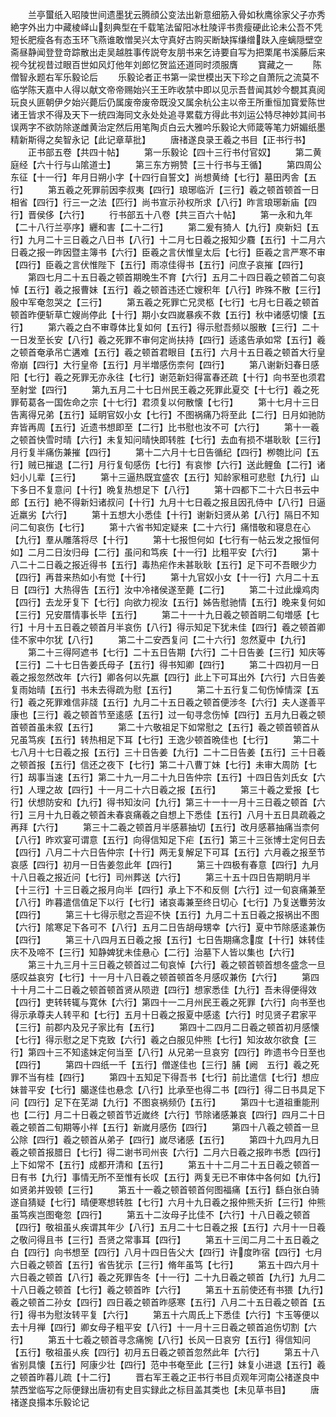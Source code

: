 <!-- { "loadSidebar": true } -->
　　兰亭蠒纸入昭陵世间遗墨犹云腾顔公变法出新意细筋入骨如秋鹰徐家父子亦秀絶字外出力中藏棱峄山刻典型在千载笔法留阳冰杜陵评书贵瘦硬此论未公吾不凭短长肥瘦各有态玉环飞燕谁敢憎吴兴太守真好古购买断缺挥缣缯趺入座螭隠壁空斋昼静闻登登竒踪散出走吴越胜事传説夸友朋书来乞诗要自写为把栗尾书溪藤后来视今犹视昔过眼百世如风灯他年刘郎忆贺监还道同时须服膺
　　寳藏之一
　　陈僧智永题右军乐毅论后
　　乐毅论者正书第一梁世模出天下珍之自萧阮之流莫不临学陈天嘉中人得以献文帝帝赐始兴王王昨收禁中即以见示吾昔闻其妙今覩其真阅玩良乆匪朝伊夕始兴薨后仍属废帝废帝既没又属余杭公主以帝王所重恒加寳爱陈世诸王皆求不得及天下一统四海同文永处处追寻累载方得此书刘运公特尽神妙其间书误两字不欲防除遂雌黄治定然后用笔陶贞白云大雅吟乐毅论大师箴等笔力妍媚纸墨精新斯得之矣智永记【此记章草批】
　　唐禇遂良录王羲之书目【正书行书】
　　正书部五卷【共四十帖】
　　第一乐毅论【四十三行书付官奴】
　　第二黄庭经【六十行与山隂道士】
　　第三东方朔赞【三十行书与王循】
　　第四周公东征【十一行】年月日朔小字【十四行自誓文】尚想黄绮【七行】墓田丙舎【五行】
　　第五羲之死罪前因李叔夷【四行】琅琊临沂【三行】羲之顿首顿首一日相省【四行】行三一之法【匹行】尚书宣示孙权所求【八行】昨言琅琊新庙【四行】晋侯侈【六行】
　　行书部五十八卷【共三百六十帖】
　　第一永和九年【二十八行兰亭序】纒和害【二十二行】
　　第二爰有猗人【九行】庾新妇【五行】九月二十三日羲之八日书【八行】十二月七日羲之报知少麛【五行】十二月六日羲之报一昨因暨主簿书【六行】臣羲之言伏惟皇太后【七行】臣羲之言严寒不审【四行】臣羲之言伏惟陛下【五行】雨凉佳得书【五行】问庶子哀摧【四行】
　　第四七月二十五日羲之顿首期晚生不育【六行】五月二十四日羲之顿首二句哀悼【五行】羲之报曹妹【五行】羲之顿首违还亡嫂积年【八行】昨殊不散【三行】殷中军奄忽哭之【三行】
　　第五羲之死罪亡兄灵柩【七行】七月七日羲之顿首顿首昨便斩草亡嫂尚停此【十行】期小女四嵗暴疾不救【五行】秋中诸感切懐【五行】
　　第六羲之白不审尊体比复如何【五行】得示慰吾频以服散【三行】二十一日发至长安【八行】羲之死罪不审何定尚扶持【四行】适逺告承如常【五行】羲之顿首奄承吊亡遘难【五行】羲之顿首君眼目【五行】六月十五日羲之顿首大行皇帝崩【四行】大行皇帝【五行】月半増感伤柰何【四行】
　　第八谢新妇春日感阳【七行】羲之死罪无亦永往【七行】谢范新妇得富春还疏【十行】向书至也须君至射堂【四行】
　　第九五月二十七日州民王羲之死罪此夏交【十七行】羲之死罪荀葛各一国佐命之宗【十七行】君须复以何散懐【七行】
　　第十七月十三日告离得兄弟【五行】延眀官奴小女【七行】不图祸痛乃将至此【二行】日月如驰防弃皆再周【五行】近遗书想即至【二行】比书慰也汝不可【六行】
　　第十一羲之顿首快雪时晴【六行】未复知问晴快即转胜【七行】去血有损不堪耿耿【三行】月行复半痛伤兼摧【四行】
　　第十二六月十七日告循纪【四行】栁匏比问【五行】贼已摧退【二行】月行复旬感伤【七行】有哀惨【六行】送此鲤鱼【二行】诸妇小儿辈【三行】
　　第十三逼热既宜盛农【五行】知龄家租可悲慰【九行】山下多日不复意问【十行】晩复热想足下【八行】
　　第十四都下二十六日书云中郎【五行】絶不得新妇诸叔问【十行】九月十七日羲之报且因孔侍中【八行】日逼近羸劣【六行】
　　第十五想大小悉佳【十行】谢新妇贤从弟【八行】隔日不知问二旬哀伤【七行】
　　第十六省书知定疑来【二十六行】痛惜敬和寝息在心【九行】羣从雕落将尽【十行】
　　第十七报怛何如【七行有一帖云发之报恒何如】二月二日汝归母【二行】虽问和笃疾【十一行】比粗平安【六行】
　　第十八二十二日羲之报近得书【五行】毒热疟作未甚耿耿【五行】足下可不吾眼少力【四行】再昔来热如小有觉【十行】
　　第十九官奴小女【十一行】六月二十五日【四行】大热得告【五行】汝中冷禇侯遂至薨【二行】
　　第二十过此燥鸡肉【四行】去龙牙复下【七行】向欲力视汝【五行】姊告慰驰情【五行】晚来复何如【三行】兄安厝情事长毕【五行】
　　第二十一十九日羲之顿首眀二旬増感【七行】十月十五日羲之顿首月半哀伤【八行】得示知足下犹未佳【四行】羲之顿首卿佳不家中尔犹【八行】
　　第二十二安西复问【二十六行】忽然夏中【九行】
　　第二十三得阿遮书【七行】二十五日告期【六行】二十日告姜【三行】知庆等【三行】二十七日告姜氏母子【五行】得书知卿【四行】
　　第二十四初月一日羲之报忽然改年【六行】卿各何以先嬴【四行】此上下可耳出外【六行】六日告姜复雨始晴【五行】书未去得疏为慰【五行】
　　第二十五行复二旬伤悼情深【五行】羲之死罪难信非牋【五行】九月二十五日羲之顿首便涉冬【六行】夫人遂善平康也【三行】羲之顿首节至逺感【五行】过一旬寻念伤悼【四行】五月九日羲之顿首顿首虽未叙【五行】
　　第二十六敬祖足下如常慰之【五行】羲之顿首顿首从兄虽笃疾【五行】转热相足下耳【七行】王逸少顿首晩佳也【七行】
　　第二十七八月十七日羲之报【五行】三十日告姜【九行】二十二日告姜【五行】三十日羲之顿首报【五行】信还之夜下【七行】第二十八曹丁妹【七行】未审大周防【七行】刼事当速【五行】第二十九一月二十九日告仲宗【五行】十四日告刘氏女【六行】人理之故【四行】十一月二十六日羲之报【五行】
　　第三十羲之爱报【七行】伏想防安和【九行】得书知汝问【九行】第三十一十一月十三日羲之顿首【六行】三月十九日羲之顿首未春哀痛羲之自想上下悉佳【五行】八月十五日具疏羲之再拜【六行】
　　第三十二羲之顿首月半感慕抽切【五行】改月感慕抽痛当柰何【八行】昨欢宴可谓意【五行】向得信知足下疟【五行】第三十三张博士定何日去【四行】八月二十六日告仲宗【十行】两无复解足下可耳【五行】六月羲之报至节哀感【四行】初月一日告姜忽此年【四行】
　　第三十四极有春意【四行】九月十八日羲之报近问【七行】司州葬送【六行】
　　第三十五十四日告期眀月半【十三行】十三日羲之报月向半【四行】承上下不和反侧【六行】过一旬哀痛兼至【八行】昨暮遣信值足下以行【七行】诸哀毒兼至终日切心【七行】乃复送麞劳汝【四行】
　　第三十七得示慰之吾迎不快【五行】九月二十五日羲之报祸出不图【六行】隂寒足下各可不【八行】五月二日告胡母甥幸【六行】夏中节除感逺兼伤【四行】
　　第三十八四月五日羲之报【五行】七日告期痛念度【十行】妹转佳庆不及啼不【三行】知静婢犹未佳悬心【二行】治墓下人皆以集也【六行】
　　第三十九三月十三日羲之顿首过二旬哀悼【六行】羲之顿首顿首想冬盛念一旦感叹益哀穷【七行】十一月十八日羲之顿首顿首冬月感叹兼伤【六行】
　　第四十十月二十二日羲之顿首顿首贤从陨逰【四行】想家悉佳【九行】吾未得便得效【四行】吏转转辄与寛休【六行】第四十一二月州民王羲之死罪【六行】向书至也得示承尊夫人转平和【七行】五月十日羲之报夏中感逺【六行】时见贤子君家平【三行】前郡内及兄子家比有【五行】
　　第四十二四月二日羲之顿首初月感懐【七行】得示慰之足下克致【六行】羲之白服见仲熊【七行】知汝故尔欲食【三行】第四十三不知逺妹定何当至【八行】从兄弟一旦哀穷【四行】昨遗书今日至也【四行】
　　第四十四纸一千【五行】僧遂佳也【三行】脯【阙　五行】羲之死罪不当有桂【四行】
　　第四十五知足下得吾书【七行】前比遣信【七行】想应妹普平安【七行】臈遂佳也悬念【八行】比承至也得二书【四行】得二日书具足下问【四行】足下在芜湖【九行】不图哀祸频仍【五行】
　　第四十七道祖重能刑也【二行】月二十日羲之顿首节近嵗终【六行】节除诸感兼哀【四行】四月二十日羲之顿首二旬期等小祥【五行】新嵗月感伤【四行】
　　第四十八羲之顿首一旦公除【四行】羲之顿首从弟子【四行】嵗尽诸感【五行】
　　第四十九四月九日羲之顿首报腊日【七行】得二谢书司州丧【六行】二月六日羲之报昨书悉【四行】上下如常不【五行】成都开清和【五行】
　　第五十十二月二十五日羲之顿首一日有书【九行】事情无所不至惟有长叹【五行】两复无已不审体中各何如【九行】如贤弟并毁顿【三行】
　　第五十一羲之顿首顿首何图福痛【五行】繇白张白骑遂自猜疑【七行】晴便寒想转胜【七行】六月十九日羲之报仲熊夭折【三行】仲熊虽笃疾岂图奄忽【四行】
　　第五十二汝母子比佳不【六行】十八日羲之顿首【四行】敬祖虽乆疾谓其年少【八行】五月二十七日羲之报【五行】六月十一日羲之敬问得且书【三行】吾贤之常事耳【四行】
　　第五十三闰二月二十五日羲之白【四行】向书想至【四行】八月十四日告父大【四行】许度昨宿【四行】七月六日羲之顿首【五行】省告犹示【三行】脩年虽笃【七行】
　　第五十四六月十六日羲之顿首【八行】羲之死罪告冬【十一行】二十九日羲之顿首【九行】九月二十八日羲之顿首【七行】羲之顿首昨【六行】
　　第五十五前使还有书猥【九行】羲之顿首二孙女【四行】四日羲之顿首昨感寒【五行】八月二十五日羲之顿首【五行】得书为慰汝转平复【六行】
　　第五十六周氏上下悉佳【六行】卞玉等便以去十月禅【四行】卿女母子粗平安【八行】十一月十三日羲之顿首追伤切割【六行】
　　第五十七羲之顿首寻念痛惋【八行】长风一日哀穷【五行】得信知问【五行】敬祖虽乆疾【四行】初月五日羲之顿首忽然此年【六行】
　　第五十八省别具懐【五行】阿康少壮【四行】范中书奄至此【三行】妹复小进退【五行】羲之顿首昨暮儿疏【十二行】
　　晋右军王羲之正书行书目贞观年河南公禇遂良中禁西堂临写之际便録出唐初有史目实録此之标目盖其类也【未见草书目】
　　唐禇遂良搨本乐毅论记
